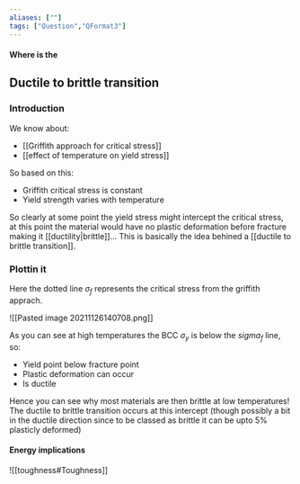 ```yaml
---
aliases: [""]
tags: ["Question","QFormat3"]
---
```


#### Where is the
## Ductile to brittle transition

### Introduction
We know about:
- [[Griffith approach for critical stress]]
- [[effect of temperature on yield stress]]

So based on this:
- Griffith critical stress is constant
- Yield strength varies with temperature

So clearly at some point the yield stress might intercept the critical stress, at this point the material would have no plastic deformation before fracture making it [[ductility|brittle]]... This is basically the idea behined a [[ductile to brittle transition]].

### Plottin it
Here the dotted line $\sigma_f$ represents the critical stress from the griffith apprach.

![[Pasted image 20211126140708.png]]

As you can see at high temperatures the BCC $\sigma_y$ is below the $sigma_f$ line, so:
- Yield point below fracture point
- Plastic deformation can occur
- Is ductile

Hence you can see why most materials are then brittle at low temperatures! The ductile to brittle transition occurs at this intercept (though possibly a bit in the ductile direction since to be classed as brittle it can be upto 5% plasticly deformed)

#### Energy implications
![[toughness#Toughness]]

### 
